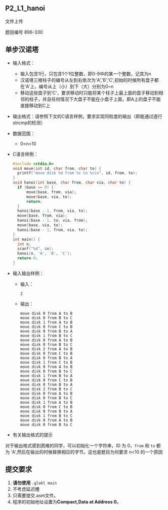 ## P2_L1_hanoi

文件上传

题目编号 896-330

## 单步汉诺塔

- 输入格式：

  - 输入包含1行，只包含1个1位整数，即0-9中的某一个整数，记其为n
  - 汉诺塔三根柱子的编号从左到右依次为'A','B','C',初始的时候所有盘子都在‘A'上，编号从上（小）到下（大）分别为0~n
  - 移动这些盘子到’C‘，要求移动时只能将某个柱子上最上面的盘子移动到相邻的柱子，并且任何情况下大盘子不能在小盘子上面，即A上的盘子不能直接移动到C上

- 输出格式：请参照下文的C语言样例，要求实现同粒度的输出（即能通过逐行strcmp的检测）

- 数据范围：

  - 0<n<10

- C语言样例：

  ```c
  #include <stdio.h>
  void move(int id, char from, char to) {
    printf("move disk %d from %c to %c\n", id, from, to);
  }
  void hanoi(int base, char from, char via, char to) {
    if (base == 0) {
        move(base, from, via);
        move(base, via, to);
        return;
    }
    hanoi(base - 1, from, via, to);
    move(base, from, via);
    hanoi(base - 1, to, via, from);
    move(base, via, to);
    hanoi(base - 1, from, via, to);
  }
  int main() {
    int n;
    scanf("%d", &n);
    hanoi(n, 'A', 'B', 'C');
    return 0;
  }
  ```

- 输入输出样例：

  - 输入：

    ```
    2
    ```

  - 输出：

    ```
    move disk 0 from A to B
    move disk 0 from B to C
    move disk 1 from A to B
    move disk 0 from C to B
    move disk 0 from B to A
    move disk 1 from B to C
    move disk 0 from A to B
    move disk 0 from B to C
    move disk 2 from A to B
    move disk 0 from C to B
    move disk 0 from B to A
    move disk 1 from C to B
    move disk 0 from A to B
    move disk 0 from B to C
    move disk 1 from B to A
    move disk 0 from C to B
    move disk 0 from B to A
    move disk 2 from B to C
    move disk 0 from A to B
    move disk 0 from B to C
    move disk 1 from A to B
    move disk 0 from C to B
    move disk 0 from B to A
    move disk 1 from B to C
    move disk 0 from A to B
    move disk 0 from B to C
    ```

- 有关输出格式的提示

对于输出格式感到困难的同学，可以初始化一个字符串，ID 为 0，`from` 和 `to` 都为 ‘A',然后在输出的时候替换相应的字节。这也是题目为何要求 n<10 的一个原因

## 提交要求

1. **请勿使用** `.globl main`
2. 不考虑延迟槽
3. 只需要提交.asm文件。
4. 程序的初始地址设置为**Compact,Data at Address 0**。